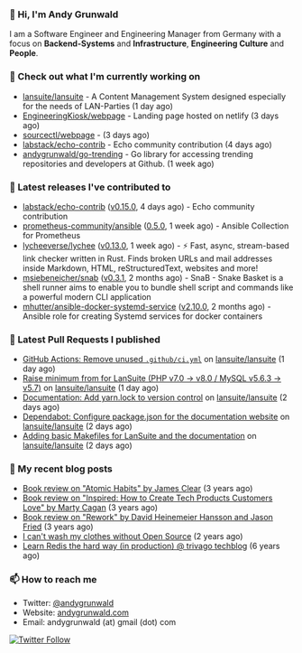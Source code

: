 ### 👋 Hi, I'm Andy Grunwald

I am a Software Engineer and Engineering Manager from Germany with a focus on **Backend-Systems** and **Infrastructure**, **Engineering Culture** and **People**.

### 👷 Check out what I'm currently working on


- [lansuite/lansuite](https://github.com/lansuite/lansuite) - A Content Management System designed especially for the needs of LAN-Parties (1 day ago)
- [EngineeringKiosk/webpage](https://github.com/EngineeringKiosk/webpage) - Landing page hosted on netlify (3 days ago)
- [sourcectl/webpage](https://github.com/sourcectl/webpage) -  (3 days ago)
- [labstack/echo-contrib](https://github.com/labstack/echo-contrib) - Echo community contribution (4 days ago)
- [andygrunwald/go-trending](https://github.com/andygrunwald/go-trending) - Go library for accessing trending repositories and developers at Github. (1 week ago)

### 🔭 Latest releases I've contributed to


- [labstack/echo-contrib](https://github.com/labstack/echo-contrib) ([v0.15.0](https://github.com/labstack/echo-contrib/releases/tag/v0.15.0), 4 days ago) - Echo community contribution
- [prometheus-community/ansible](https://github.com/prometheus-community/ansible) ([0.5.0](https://github.com/prometheus-community/ansible/releases/tag/0.5.0), 1 week ago) - Ansible Collection for Prometheus
- [lycheeverse/lychee](https://github.com/lycheeverse/lychee) ([v0.13.0](https://github.com/lycheeverse/lychee/releases/tag/v0.13.0), 1 week ago) - ⚡ Fast, async, stream-based link checker written in Rust. Finds broken URLs and mail addresses inside Markdown, HTML, reStructuredText, websites and more!
- [msiebeneicher/snab](https://github.com/msiebeneicher/snab) ([v0.3.1](https://github.com/msiebeneicher/snab/releases/tag/v0.3.1), 2 months ago) - SnaB - Snake Basket is a shell runner aims to enable you to bundle shell script and commands like a powerful modern CLI application
- [mhutter/ansible-docker-systemd-service](https://github.com/mhutter/ansible-docker-systemd-service) ([v2.10.0](https://github.com/mhutter/ansible-docker-systemd-service/releases/tag/v2.10.0), 2 months ago) - Ansible role for creating Systemd services for docker containers

### 🔨 Latest Pull Requests I published


- [GitHub Actions: Remove unused `.github/ci.yml`](https://github.com/lansuite/lansuite/pull/595) on [lansuite/lansuite](https://github.com/lansuite/lansuite) (1 day ago)
- [Raise minimum from for LanSuite (PHP v7.0 -&gt; v8.0 / MySQL v5.6.3 -&gt; v5.7)](https://github.com/lansuite/lansuite/pull/594) on [lansuite/lansuite](https://github.com/lansuite/lansuite) (1 day ago)
- [Documentation: Add yarn.lock to version control](https://github.com/lansuite/lansuite/pull/592) on [lansuite/lansuite](https://github.com/lansuite/lansuite) (2 days ago)
- [Dependabot: Configure package.json for the documentation website](https://github.com/lansuite/lansuite/pull/591) on [lansuite/lansuite](https://github.com/lansuite/lansuite) (2 days ago)
- [Adding basic Makefiles for LanSuite and the documentation](https://github.com/lansuite/lansuite/pull/590) on [lansuite/lansuite](https://github.com/lansuite/lansuite) (2 days ago)

### 📝 My recent blog posts


- [Book review on &#34;Atomic Habits&#34; by James Clear](https://andygrunwald.com/blog/book-review-on-atomic-habits-by-james-clear/) (3 years ago)
- [Book review on &#34;Inspired: How to Create Tech Products Customers Love&#34; by Marty Cagan](https://andygrunwald.com/blog/book-review-on-inspired-how-to-create-tech-products-customers-love-by-marty-cagan/) (3 years ago)
- [Book review on &#34;Rework&#34; by David Heinemeier Hansson and Jason Fried](https://andygrunwald.com/blog/book-review-on-rework-by-david-heinemeier-hansson-and-jason-fried/) (3 years ago)
- [I can&#39;t wash my clothes without Open Source](https://andygrunwald.com/blog/i-cant-wash-my-clothes-without-open-source/) (2 years ago)
- [Learn Redis the hard way (in production) @ trivago techblog](https://andygrunwald.com/blog/learn-redis-the-hard-way-in-production-trivago-techblog/) (6 years ago)

### 📫 How to reach me

- Twitter: [@andygrunwald](https://twitter.com/andygrunwald)
- Website: [andygrunwald.com](https://andygrunwald.com)
- Email: andygrunwald (at) gmail (dot) com

[![Twitter Follow](https://img.shields.io/twitter/follow/andygrunwald?label=Follow&style=social)](https://twitter.com/andygrunwald)
